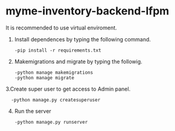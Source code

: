 # myme-inventory-backend-lfpm

It is recommended to use virtual enviroment.

1. Install dependences by typing the following command.

       -pip install -r requirements.txt

2. Makemigrations and migrate by typing the followig.

       -python manage makemigrations
       -python manage migrate

3.Create super user to get access to Admin panel.

      -python manage.py createsuperuser

4. Run the server

       -python manage.py runserver
